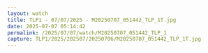 ```yaml
---
layout: watch
title: TLP1 - 07/07/2025 - M20250707_051442_TLP_1T.jpg
date: 2025-07-07 05:14:42
permalink: /2025/07/07/watch/M20250707_051442_TLP_1
capture: TLP1/2025/202507/20250706/M20250707_051442_TLP_1T.jpg
---
```


